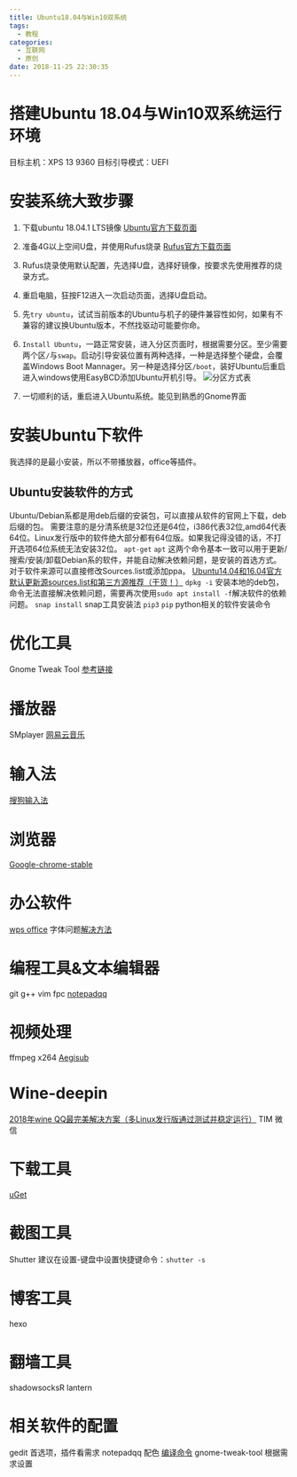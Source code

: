```yaml
---
title: Ubuntu18.04与Win10双系统
tags:
  - 教程
categories:
  - 互联网
  - 原创
date: 2018-11-25 22:30:35
---
```

# 搭建Ubuntu 18.04与Win10双系统运行环境
目标主机：XPS 13 9360
目标引导模式：UEFI
# 安装系统大致步骤
1. 	下载ubuntu 18.04.1 LTS镜像
	[Ubuntu官方下载页面](https://www.ubuntu.com/download/desktop)

2. 	准备4G以上空间U盘，并使用Rufus烧录
	[Rufus官方下载页面](https://rufus.ie/en_IE.html)

3. 	Rufus烧录使用默认配置，先选择U盘，选择好镜像，按要求先使用推荐的烧录方式。

4. 	重启电脑，狂按F12进入一次启动页面，选择U盘启动。

5.	先`try ubuntu`，试试当前版本的Ubuntu与机子的硬件兼容性如何，如果有不兼容的建议换Ubuntu版本，不然找驱动可能要你命。

6.	`Install Ubuntu`，一路正常安装，进入分区页面时，根据需要分区。至少需要两个区`/`与`swap`。启动引导安装位置有两种选择，一种是选择整个硬盘，会覆盖Windows Boot Mannager。另一种是选择分区`/boot`，装好Ubuntu后重启进入windows使用EasyBCD添加Ubuntu开机引导。
	![分区方式表](http://5b0988e595225.cdn.sohucs.com/images/20180628/d33a504fbbd242929da6a969dacded1a.jpeg)

7. 	一切顺利的话，重启进入Ubuntu系统。能见到熟悉的Gnome界面


# 安装Ubuntu下软件
我选择的是最小安装，所以不带播放器，office等插件。

## Ubuntu安装软件的方式
Ubuntu/Debian系都是用deb后缀的安装包，可以直接从软件的官网上下载，deb后缀的包。
需要注意的是分清系统是32位还是64位，i386代表32位,amd64代表64位。Linux发行版中的软件绝大部分都有64位版。如果我记得没错的话，不打开选项64位系统无法安装32位。
`apt-get` `apt` 这两个命令基本一致可以用于更新/搜索/安装/卸载Debian系的软件，并能自动解决依赖问题，是安装的首选方式。对于软件来源可以直接修改Sources.list或添加ppa。
[Ubuntu14.04和16.04官方默认更新源sources.list和第三方源推荐（干货！）](https://www.cnblogs.com/zlslch/p/6860229.html)
`dpkg -i` 安装本地的deb包，命令无法直接解决依赖问题，需要再次使用`sudo apt install -f`解决软件的依赖问题。
`snap install` snap工具安装法
`pip3` `pip` python相关的软件安装命令

# 优化工具
Gnome Tweak Tool [参考链接](https://jingyan.baidu.com/article/86f4a73ebd6c9437d7526963.html)

# 播放器
SMplayer
[网易云音乐](https://music.163.com/#/download)

# 输入法
[搜狗输入法](https://pinyin.sogou.com/linux/?r=pinyin)

# 浏览器
[Google-chrome-stable](https://jingyan.baidu.com/article/335530da98061b19cb41c31d.html)

# 办公软件
[wps office](http://www.wps.cn/product/wpslinux/)
字体问题[解决方法](https://www.cnblogs.com/EasonJim/p/7146587.html)

# 编程工具&文本编辑器
git
g++
vim
fpc
[notepadqq](https://notepadqq.com/s/)

# 视频处理
ffmpeg
x264
[Aegisub](https://www.linuxidc.com/Linux/2016-01/128039.htm)

# Wine-deepin
[2018年wine QQ最完美解决方案（多Linux发行版通过测试并稳定运行）](https://www.lulinux.com/archives/1319)
TIM
微信

# 下载工具
[uGet](https://blog.csdn.net/fengyulinde/article/details/78309314)

# 截图工具
Shutter 建议在设置-键盘中设置快捷键命令：`shutter -s`

# 博客工具
hexo

# 翻墙工具
shadowsocksR
lantern

# 相关软件的配置
gedit 首选项，插件看需求
notepadqq 配色 [编译命令](https://blog.csdn.net/dongzhiyu/article/details/61207022?utm_source=blogxgwz3)
gnome-tweak-tool 根据需求设置
